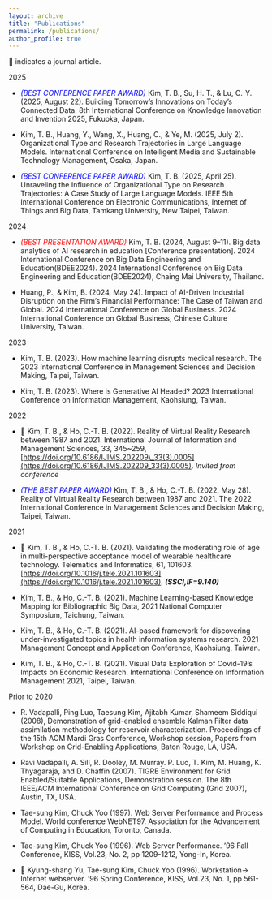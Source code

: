 ```yaml
---
layout: archive
title: "Publications"
permalink: /publications/
author_profile: true
---
```


📓 indicates a journal article.

2025

- <span style="color: blue;">*(BEST CONFERENCE PAPER AWARD)*</span> Kim, T. B., Su, H. T., & Lu, C.-Y. (2025, August 22). Building Tomorrow’s Innovations on Today’s Connected Data. 8th International Conference on Knowledge Innovation and Invention 2025, Fukuoka, Japan.

- Kim, T. B., Huang, Y., Wang, X., Huang, C., & Ye, M. (2025, July 2). Organizational Type and Research Trajectories in Large Language Models. International Conference on Intelligent Media and Sustainable Technology Management, Osaka, Japan.

- <span style="color: blue;">*(BEST CONFERENCE PAPER AWARD)*</span> Kim, T. B. (2025, April 25). Unraveling the Influence of Organizational Type on Research Trajectories: A Case Study of Large Language Models. IEEE 5th International Conference on Electronic Communications, Internet of Things and Big Data, Tamkang University, New Taipei, Taiwan.

2024

- <span style="color: red;">*(BEST PRESENTATION AWARD)*</span> Kim, T. B. (2024, August 9–11). Big data analytics of AI research in education [Conference presentation]. 2024 International Conference on Big Data Engineering and Education(BDEE2024). 2024 International Conference on Big Data Engineering and Education(BDEE2024), Chaing Mai University, Thailand.

- Huang, P., & Kim, B. (2024, May 24). Impact of AI-Driven Industrial Disruption on the Firm’s Financial Performance: The Case of Taiwan and Global. 2024 International Conference on Global Business. 2024 International Conference on Global Business, Chinese Culture University, Taiwan.

2023

- Kim, T. B. (2023). How machine learning disrupts medical research. The 2023 International Conference in Management Sciences and Decision Making, Taipei, Taiwan.

- Kim, T. B. (2023). Where is Generative AI Headed? 2023 International Conference on Information Management, Kaohsiung, Taiwan.

2022

- 📓 Kim, T. B., & Ho, C.-T. B. (2022). Reality of Virtual Reality Research between 1987 and 2021. International Journal of Information and Management Sciences, 33, 345~259, [https://doi.org/10.6186/IJIMS.202209\_33(3).0005](https://doi.org/10.6186/IJIMS.202209_33(3).0005). _Invited from conference_

- <span style="color: blue;">*(THE BEST PAPER AWARD)*</span> Kim, T. B., & Ho, C.-T. B. (2022, May 28). Reality of Virtual Reality Research between 1987 and 2021. The 2022 International Conference in Management Sciences and Decision Making, Taipei, Taiwan.

2021

- 📓 Kim, T. B., & Ho, C.-T. B. (2021). Validating the moderating role of age in multi-perspective acceptance model of wearable healthcare technology. Telematics and Informatics, 61, 101603. [https://doi.org/10.1016/j.tele.2021.101603](https://doi.org/10.1016/j.tele.2021.101603). __*(SSCI,IF=9.140)*__ 

- Kim, T. B., & Ho, C.-T. B. (2021). Machine Learning-based Knowledge Mapping for Bibliographic Big Data, 2021 National Computer Symposium, Taichung, Taiwan.

- Kim, T. B., & Ho, C.-T. B. (2021). AI-based framework for discovering under-investigated topics in health information systems research. 2021 Management Concept and Application Conference, Kaohsiung, Taiwan.

- Kim, T. B., & Ho, C.-T. B. (2021). Visual Data Exploration of Covid-19’s Impacts on Economic Research. International Conference on Information Management 2021, Taipei, Taiwan.

Prior to 2020

- R. Vadapalli, Ping Luo, Taesung Kim, Ajitabh Kumar, Shameem Siddiqui (2008), Demonstration of grid-enabled ensemble Kalman Filter data assimilation methodology for reservoir characterization. Proceedings of the 15th ACM Mardi Gras Conference, Workshop session, Papers from Workshop on Grid-Enabling Applications, Baton Rouge, LA, USA.

- Ravi Vadapalli, A. Sill, R. Dooley, M. Murray. P. Luo, T. Kim, M. Huang, K. Thyagaraja, and D. Chaffin (2007). TIGRE Environment for Grid Enabled/Suitable Applications, Demonstration session. The 8th IEEE/ACM International Conference on Grid Computing (Grid 2007), Austin, TX, USA.

- Tae-sung Kim, Chuck Yoo (1997). Web Server Performance and Process Model. World conference WebNET97. Association for the Advancement of Computing in Education, Toronto, Canada.

- Tae-sung Kim, Chuck Yoo (1996). Web Server Performance. ’96 Fall Conference, KISS, Vol.23, No. 2, pp 1209-1212, Yong-In, Korea.

- 📓 Kyung-shang Yu, Tae-sung Kim, Chuck Yoo (1996). Workstation-> Internet webserver. ’96 Spring Conference, KISS, Vol.23, No. 1, pp 561-564, Dae-Gu, Korea.